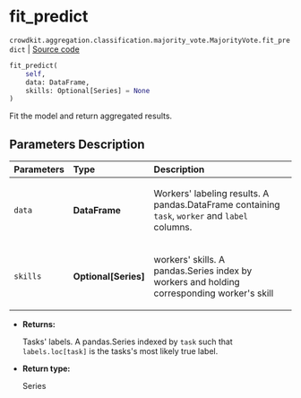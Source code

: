 # fit_predict
`crowdkit.aggregation.classification.majority_vote.MajorityVote.fit_predict` | [Source code](https://github.com/Toloka/crowd-kit/blob/v1.2.0/crowdkit/aggregation/classification/majority_vote.py#L127)

```python
fit_predict(
    self,
    data: DataFrame,
    skills: Optional[Series] = None
)
```

Fit the model and return aggregated results.

## Parameters Description

| Parameters | Type | Description |
| :----------| :----| :-----------|
`data`|**DataFrame**|<p>Workers&#x27; labeling results. A pandas.DataFrame containing `task`, `worker` and `label` columns.</p>
`skills`|**Optional\[Series\]**|<p>workers&#x27; skills. A pandas.Series index by workers and holding corresponding worker&#x27;s skill</p>

* **Returns:**

  Tasks' labels.
A pandas.Series indexed by `task` such that `labels.loc[task]`
is the tasks's most likely true label.

* **Return type:**

  Series

